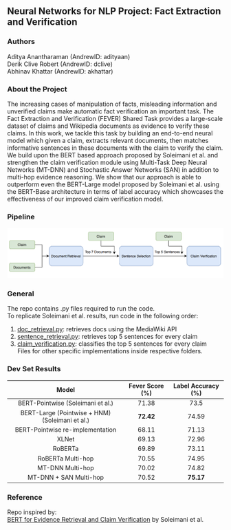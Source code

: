 ## Neural Networks for NLP Project: Fact Extraction and Verification

### Authors
Aditya Anantharaman (AndrewID: adityaan)  
Derik Clive Robert (AndrewID: dclive)  
Abhinav Khattar (AndrewID: akhattar)  

### About the Project
The increasing cases of manipulation of facts, misleading information and unverified claims make automatic fact verification an important task. The Fact Extraction and Verification (FEVER) Shared Task provides a large-scale dataset of claims and Wikipedia documents as evidence to verify these claims. In this work, we tackle this task by building an end-to-end neural model which given a claim, extracts relevant documents, then matches informative sentences in these documents with the claim to verify the claim. We build upon the BERT based approach proposed by Soleimani et al. and strengthen the claim verification module using Multi-Task Deep Neural Networks (MT-DNN) and Stochastic Answer Networks (SAN) in addition to multi-hop evidence reasoning. We show that our approach is able to outperform even the BERT-Large model proposed by Soleimani et al. using the BERT-Base architecture in terms of label accuracy which showcases the effectiveness of our improved claim verification model. 

### Pipeline
![Pipeline](img/flowchart.png "Pipeline")

### General
The repo contains .py files required to run the code.  
To replicate Soleimani et al. results, run code in the following order:  
1. [doc_retrieval.py](https://github.com/aditya5558/BERT-FEVER-Task/blob/master/SOTA%20Reimplementation/doc_retrieval.py): retrieves docs using the MediaWiki API  
2. [sentence_retrieval.py](https://github.com/aditya5558/BERT-FEVER-Task/blob/master/SOTA%20Reimplementation/sentence_retrieval.py): retrieves top 5 sentences for every claim  
3. [claim_verification.py](https://github.com/aditya5558/BERT-FEVER-Task/blob/master/SOTA%20Reimplementation/claim_verification.py): classifies the top 5 sentences for every claim  
Files for other specific implementations inside respective folders.


### Dev Set Results

|Model |Fever Score (\%)|Label Accuracy (\%) |
|:-:|:-:|:-:|
 |BERT-Pointwise (Soleimani et al.) | 71.38 | 73.5|
 |BERT-Large (Pointwise + HNM) (Soleimani et al.) | **72.42** | 74.59|
|BERT-Pointwise re-implementation | 68.11 | 71.13 |
|XLNet | 69.13 | 72.96|
|RoBERTa | 69.89 | 73.11|
|RoBERTa Multi-hop | 70.55 | 74.95|
 |MT-DNN Multi-hop | 70.02| 74.82|
 |MT-DNN + SAN Multi-hop | 70.52| **75.17**|


### Reference
Repo inspired by:  
[BERT for Evidence Retrieval and Claim Verification](https://arxiv.org/pdf/1910.02655.pdf) by Soleimani et al.
